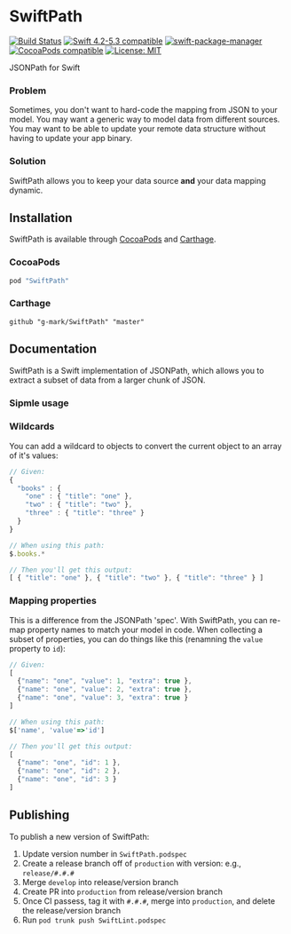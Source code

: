 # SwiftPath
[![Build Status](https://travis-ci.org/g-mark/SwiftPath.svg?branch=develop)](https://travis-ci.org/g-mark/SwiftPath)
[![Swift 4.2-5.3 compatible](https://img.shields.io/badge/Swift%204.2%20--%205.3-compatible-4BC51D.svg?style=flat)](https://developer.apple.com/swift)
[![swift-package-manager](https://img.shields.io/badge/Swift%20Package%20Manager-compatible-brightgreen.svg)](https://github.com/apple/swift-package-manager)
[![CocoaPods compatible](https://img.shields.io/cocoapods/v/SwiftPath.svg)](https://cocoapods.org/pods/SwiftPath)
[![License: MIT](http://img.shields.io/badge/license-MIT-blue.svg?style=flat)](https://raw.githubusercontent.com/g-mark/SwiftPath/master/LICENSE)

JSONPath for Swift

### Problem
Sometimes, you don't want to hard-code the mapping from JSON to your model. You may want a generic way to model data from different sources. You may want to be able to update your remote data structure without having to update your app binary.


### Solution
SwiftPath allows you to keep your data source **and** your data mapping dynamic.


## Installation

SwiftPath is available through [CocoaPods](http://cocoapods.org) and [Carthage](https://github.com/Carthage/Carthage).

### CocoaPods

```ruby
pod "SwiftPath"
```

### Carthage

```
github "g-mark/SwiftPath" "master"
```

## Documentation

SwiftPath is a Swift implementation of JSONPath, which allows you to extract a subset of data from a larger chunk of JSON.

### Sipmle usage


### Wildcards
You can add a wildcard to objects to convert the current object to an array of it's values:

```js
// Given:
{
  "books" : {
    "one" : { "title": "one" },
    "two" : { "title": "two" },
    "three" : { "title": "three" }
  }
}

// When using this path:
$.books.*

// Then you'll get this output:
[ { "title": "one" }, { "title": "two" }, { "title": "three" } ]
```

### Mapping properties

This is a difference from the JSONPath 'spec'.  With SwiftPath, you can re-map property names to match your model in code.  When collecting a subset of properties, you can do things like this (renamning the `value` property to `id`):

```js
// Given:
[
  {"name": "one", "value": 1, "extra": true },
  {"name": "one", "value": 2, "extra": true },
  {"name": "one", "value": 3, "extra": true }
]

// When using this path:
$['name', 'value'=>'id']

// Then you'll get this output:
[
  {"name": "one", "id": 1 },
  {"name": "one", "id": 2 },
  {"name": "one", "id": 3 }
]
```

## Publishing

To publish a new version of SwiftPath:
1. Update version number in `SwiftPath.podspec`
1. Create a release branch off of `production` with version: e.g., `release/#.#.#`
1. Merge `develop` into release/version branch
1. Create PR into `production` from release/version branch
1. Once CI passess, tag it with `#.#.#`, merge into `production`, and delete the release/version branch
1. Run `pod trunk push SwiftLint.podspec`
